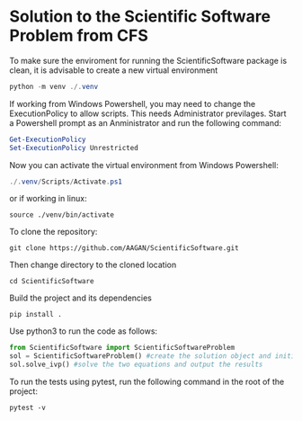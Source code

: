 # Solution to the Scientific Software Problem from CFS

To make sure the enviroment for running the ScientificSoftware package is clean, it is advisable to create a new virtual environment

```powershell
python -m venv ./.venv
```

If working from Windows Powershell, you may need to change the ExecutionPolicy to allow scripts. This needs Administrator previlages. Start a Powershell prompt as an Anministrator and run the following command:

```powershell
Get-ExecutionPolicy
Set-ExecutionPolicy Unrestricted
```
Now you can activate the virtual environment from Windows Powershell:

```powershell
./.venv/Scripts/Activate.ps1
```
or if working in linux:
```linuxshell
source ./venv/bin/activate
```

To clone the repository:

```shell
git clone https://github.com/AAGAN/ScientificSoftware.git
```

Then change directory to the cloned location

```shell
cd ScientificSoftware
```

Build the project and its dependencies

```shell
pip install .
```

Use python3 to run the code as follows:

```python
from ScientificSoftware import ScientificSoftwareProblem  
sol = ScientificSoftwareProblem() #create the solution object and initialize
sol.solve_ivp() #solve the two equations and output the results
```

To run the tests using pytest, run the following command in the root of the project:

```shell
pytest -v
```